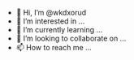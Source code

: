 - 👋 Hi, I’m @wkdxorud
- 👀 I’m interested in ...
- 🌱 I’m currently learning ...
- 💞️ I’m looking to collaborate on ...
- 📫 How to reach me ...

<!---
wkdxorud/wkdxorud is a ✨ special ✨ repository because its `README.md` (this file) appears on your GitHub profile.
You can click the Preview link to take a look at your changes.
--->
